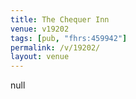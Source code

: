 ```yaml
---
title: The Chequer Inn
venue: v19202
tags: [pub, "fhrs:459942"]
permalink: /v/19202/
layout: venue
---
```

null